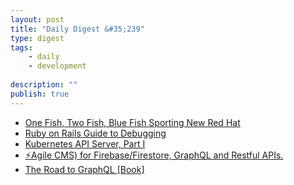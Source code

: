 ```yaml
---
layout: post
title: "Daily Digest &#35;239"
type: digest
tags: 
    - daily
    - development
    
description: ""
publish: true
---
```


- [One Fish, Two Fish, Blue Fish Sporting New Red Hat](https://chrisshort.net/one-fish-two-fish-blue-fish-sporting-new-red-hat/)
- [Ruby on Rails Guide to Debugging](https://dev.to/neshaz/ruby-on-rails-guide-to-debugging-22fg)
- [Kubernetes API Server, Part I](https://medium.com/@dominik.tornow/kubernetes-api-server-part-i-3fbaf2138a31)
- [⚡️Agile CMS) for Firebase/Firestore, GraphQL and Restful APIs.](https://github.com/Canner/canner)
- [The Road to GraphQL [Book]](https://www.robinwieruch.de/the-road-to-graphql-book/)